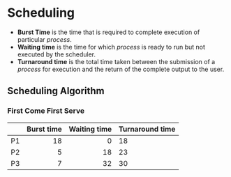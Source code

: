 # Scheduling

-  **Burst Time** is  the time that is required to complete execution of particular *process*.
-  **Waiting time** is the time for which *process* is ready to run but not executed by the scheduler.
-  **Turnaround time** is the total time taken between the submission of a *process* for execution and the return of the complete output to the user.

## Scheduling Algorithm

### First Come First Serve 

|   	|   Burst time 	|  Waiting time	|  Turnaround time	|
|--:	|--:	|--:	|---	|
|   P1	|   18	|  0 	|  18 	|
|   P2	|   5	|   18	|  23 	|
|   P3	|   7	|   32	|  30 	|
